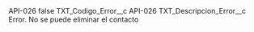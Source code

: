 <?xml version="1.0" encoding="UTF-8"?>
<CustomMetadata xmlns="http://soap.sforce.com/2006/04/metadata" xmlns:xsi="http://www.w3.org/2001/XMLSchema-instance" xmlns:xsd="http://www.w3.org/2001/XMLSchema">
    <label>API-026</label>
    <protected>false</protected>
    <values>
        <field>TXT_Codigo_Error__c</field>
        <value xsi:type="xsd:string">API-026</value>
    </values>
    <values>
        <field>TXT_Descripcion_Error__c</field>
        <value xsi:type="xsd:string">Error. No se puede eliminar el contacto</value>
    </values>
</CustomMetadata>
